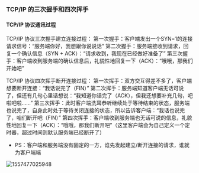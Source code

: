 ### TCP/IP 的三次握手和四次挥手

#### TCP/IP 协议通讯过程

TCP/IP 协议三次握手建立连接过程：
第一次握手：客户端发出一个SYN=1的连接请求信号：“服务端你好，我想跟你说说话”
第二次握手：服务端接收到请求，回复一个确认信息（SYN + ACK）：“请求收到，我现在已经做好准备了”
第三次握手：客户端收到服务端的确认信息后，礼貌性地回复一下（ACK）：“哦哦，那我们开始吧”

TCP/IP 协议四次挥手断开连接过程：
第一次挥手：双方交互得差不多了，客户端想要断开连接：“我话说完了（FIN）”
第二次挥手：服务端知道客户端无话可说了，但还有几句心里话想说：“我知道你话完了（ACK），但我还想要补充几句，吧啦吧啦……”
第三次挥手：此时客户端洗耳恭听继续处于等待结束的状态，服务端也说完了，自身此时处于等待关闭连接的状态，所以告诉客户端：“我话也说完了，咱们断开吧（FIN）”
第四次挥手：客户端收到服务端也无话可说的信息，礼貌性地回复一下（ACK）：“哦哦，那我们断开吧”（这里客户端会为自己定义一个定时器，超过时间则默认服务端已经断开了）

* PS：客户端和服务端没有固定的一方，谁先发起建立/断开连接的请求，谁就为客户端端

![1557477025948](D:\GitBook\About_Java\JavaWeb开发\assets\1557477025948.png)

